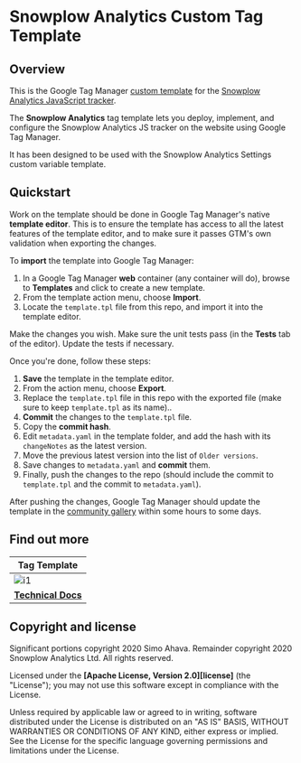 # Snowplow Analytics Custom Tag Template

## Overview

This is the Google Tag Manager [custom template](https://developers.google.com/tag-manager/templates) for the [Snowplow Analytics JavaScript tracker](https://github.com/snowplow/snowplow-javascript-tracker). 

The **Snowplow Analytics** tag template lets you deploy, implement, and configure the Snowplow Analytics JS tracker on the website using Google Tag Manager.

It has been designed to be used with the Snowplow Analytics Settings custom variable template.

## Quickstart

Work on the template should be done in Google Tag Manager's native **template editor**. This is to ensure the template has access to all the latest features of the template editor, and to make sure it passes GTM's own validation when exporting the changes.

To **import** the template into Google Tag Manager:

1. In a Google Tag Manager **web** container (any container will do), browse to **Templates** and click to create a new template.
2. From the template action menu, choose **Import**.
3. Locate the `template.tpl` file from this repo, and import it into the template editor.

Make the changes you wish. Make sure the unit tests pass (in the **Tests** tab of the editor). Update the tests if necessary. 

Once you're done, follow these steps:

1. **Save** the template in the template editor.
2. From the action menu, choose **Export**.
3. Replace the `template.tpl` file in this repo with the exported file (make sure to keep `template.tpl` as its name)..
4. **Commit** the changes to the `template.tpl` file.
5. Copy the **commit hash**.
6. Edit `metadata.yaml` in the template folder, and add the hash with its `changeNotes` as the latest version.
7. Move the previous latest version into the list of `Older versions`.
8. Save changes to `metadata.yaml` and **commit** them.
9. Finally, push the changes to the repo (should include the commit to `template.tpl` and the commit to `metadata.yaml`).

After pushing the changes, Google Tag Manager should update the template in the [community gallery](https://tagmanager.google.com/gallery/#/) within some hours to some days.

## Find out more

| Tag Template |
|---------------------------------|
| ![i1][techdocs-image]           |
| **[Technical Docs](https://www.simoahava.com/analytics/custom-templates/snowplow-analytics/)** |

## Copyright and license

Significant portions copyright 2020 Simo Ahava. Remainder copyright 2020 Snowplow Analytics Ltd. All rights reserved.

Licensed under the **[Apache License, Version 2.0][license]** (the "License");
you may not use this software except in compliance with the License.

Unless required by applicable law or agreed to in writing, software
distributed under the License is distributed on an "AS IS" BASIS,
WITHOUT WARRANTIES OR CONDITIONS OF ANY KIND, either express or implied.
See the License for the specific language governing permissions and
limitations under the License.

[techdocs-image]: https://d3i6fms1cm1j0i.cloudfront.net/github/images/techdocs.png
